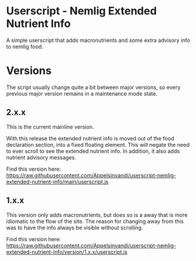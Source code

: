 # Userscript - Nemlig Extended Nutrient Info

A simple userscript that adds macronutrients and some extra advisory info to nemlig food.

# Versions

The script usually change quite a bit between major versions, so every previous major version remains in a maintenance mode state.

## 2.x.x

This is the current mainline version.

With this release the extended nutrient info is moved out of the food declaration section, into a fixed floating element. This will negate the need to ever scroll to see the extended nutrient info. In addition, it also adds nutrient advisory messages.

Find this version here: https://raw.githubusercontent.com/Appelsinvandi/userscript-nemlig-extended-nutrient-info/main/userscript.js


## 1.x.x

This version only adds macronutrients, but does so is a away that is more idiomatic to the flow of the site. The reason for changing away from this was to have the info always be visible without scrolling.

Find this version here: https://raw.githubusercontent.com/Appelsinvandi/userscript-nemlig-extended-nutrient-info/version/1.x.x/userscript.js
